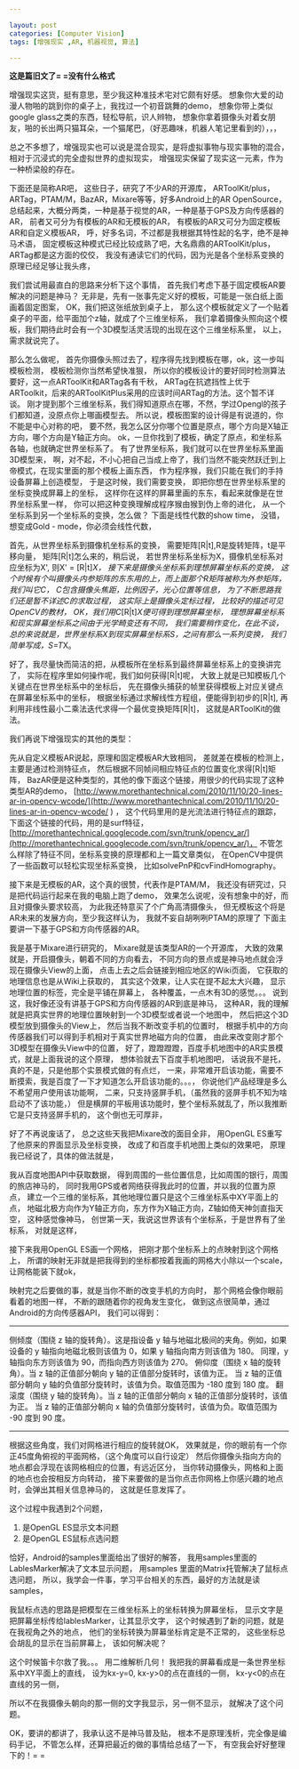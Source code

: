 ```yaml
---

layout: post
categories: [Computer Vision]
tags: [增强现实 ,AR, 机器视觉, 算法]

---
```

**这是篇旧文了= =没有什么格式**

增强现实这货，挺有意思，至少我这种准技术宅对它颇有好感。
想象你大爱的动漫人物啪的跳到你的桌子上，我找过一个初音跳舞的demo，
想象你带上类似google glass之类的东西，轻松导航，识人辫物，
想象你拿着摄像头对着女朋友，啪的长出两只猫耳朵，一个猫尾巴，（好恶趣味，机器人笔记里看到的），，，

总之不多想了，增强现实也可以说是混合现实，是将虚拟事物与现实事物的混合，
相对于沉浸式的完全虚拟世界的虚拟现实，
增强现实保留了现实这一元素，作为一种桥梁般的存在。

下面还是简称AR吧，
这些日子，研究了不少AR的开源库，
ARToolKit/plus，ARTag，PTAM/M，BazAR，Mixare等等，好多Android上的AR OpenSource，
总结起来，大概分两类，一种是基于视觉的AR，一种是基于GPS及方向传感器的AR，
前者又可分为有模板的AR和无模板的AR，
有模板的AR又可分为固定模板AR和自定义模板AR，
呼，好多名词，不过都是我根据其特性起的名字，绝不是神马术语，
固定模板这种模式已经比较成熟了吧，大名鼎鼎的ARToolKit/plus，ARTag都是这方面的佼佼，
我没有通读它们的代码，因为光是各个坐标系变换的原理已经足够让我头疼，

我们尝试用最直白的思路来分析下这个事情，
首先我们考虑下基于固定模板AR要解决的问题是神马？
无非是，先有一张事先定义好的模板，可能是一张白纸上面画着固定图案，
OK，我们把这张纸放到桌子上，
那么这个模板就定义了一个贴着桌子的平面，给平面加个z轴，就成了个三维坐标系，
我们拿着摄像头照向这个模板，我们期待此时会有一个3D模型活灵活现的出现在这个三维坐标系里，
以上，需求就说完了。

那么怎么做呢，
首先你摄像头照过去了，程序得先找到模板在哪，ok，这一步叫模板检测，
模板检测你当然希望快准狠，
所以你的模板设计的要好同时检测算法要好，这一点ARToolKit和ARTag各有千秋，
ARTag在抗遮挡性上优于ARToolkit，后来的ARToolKitPlus采用的应该时间ARTag的方法。这个暂不详谈。
刚才提到那个三维坐标系，我们得知道原点在哪，不然，学过Opengl的孩子们都知道，没原点你上哪画模型去。
所以说，模板图案的设计得是有说道的，你不能是中心对称的吧，
要不然，我怎么区分你哪个位置是原点，哪个方向是X轴正方向，哪个方向是Y轴正方向。
ok，一旦你找到了模板，确定了原点，和坐标系各轴，也就确定世界坐标系了。
有了世界坐标系，我们就可以在世界坐标系里画3D模型来，
啊，对不起，不小心把自己当成上帝了，我们当然不能突然跃迁到上帝模式，在现实里面的那个模板上画东西，
作为程序猴，我们只能在我们的手持设备屏幕上创造模型，
于是这时候，我们需要变换，
即把你想在世界坐标系里的坐标变换成屏幕上的坐标，
这样你在这样的屏幕里画的东东，看起来就像是在世界坐标系里一样，
你可以把这种变换理解成程序猴由猴到伪上帝的进化，
从一个坐标系到另一个坐标系的变换，怎么做？
下面是线性代数的show time，
没错，想变成Gold - mode，你必须会线性代数，

首先，从世界坐标系到摄像机坐标系的变换，
需要矩阵[R|t],R是旋转矩阵，t是平移向量，
矩阵[R|t]怎么来的，稍后说，
若世界坐标系坐标为X，摄像机坐标系对应坐标为X',
则X' = [R|t]*X，
接下来是摄像头坐标系到理想屏幕坐标系的变换，
这个时候有个叫摄像头内参矩阵的东东用的上，而上面那个R矩阵被称为外参矩阵，
我们叫它C，
C包含摄像头焦距，比例因子，光心位置等信息，
为了不断思路我们还是暂不详述C的求取过程，
这实际上是摄像头定标过程，
比较好的描述可见OpenCV的教材，
OK，我们用C*[R|t]*X便可得到理想屏幕坐标，
理想屏幕坐标系和现实屏幕坐标系之间由于光学畸变还有不同，
我们需要稍作变化，在此不谈，
总的来说就是，世界坐标系X到现实屏幕坐标系S，之间有那么一系列变换，
我们简单写成，S=T*X。

好了，我尽量快而简洁的把，从模板所在坐标系到最终屏幕坐标系上的变换讲完了，
实际在程序里如何操作呢，我们如何获得[R|t]呢，
大致上就是已知模板几个关键点在世界坐标系中的坐标后，
先在摄像头捕获的帧里获得模板上对应关键点在屏幕坐标系中的坐标，
根据坐标通过求解线性方程组，便能得到初步的[R|t],
再利用非线性最小二乘法迭代求得一个最优变换矩阵[R|t]，
这就是ARToolKit的做法。

我们再说下增强现实的其他的类型：

先从自定义模板AR说起，原理和固定模板AR大致相同，
差就差在模板的检测上，主要是通过检测特征点，
然后根据不同帧间相应特征点的位置变化求得[R|t]矩阵，
BazAR便是这种类型的，其他的像下面这个链接，用很少的代码实现了这种类型AR的demo，
[http://www.morethantechnical.com/2010/11/10/20-lines-ar-in-opencv-wcode/](http://www.morethantechnical.com/2010/11/10/20-lines-ar-in-opencv-wcode/ ) ，
这个代码里用的是光流法进行特征点的跟踪，
下面这个链接的代码，用的是surf特征，
[http://morethantechnical.googlecode.com/svn/trunk/opencv_ar/](http://morethantechnical.googlecode.com/svn/trunk/opencv_ar/)，
不管怎么样除了特征不同，坐标系变换的原理都和上一篇文章类似，
在OpenCV中提供了一些函数可以轻松实现坐标系变换，
比如solvePnP和cvFindHomography。

接下来是无模板的AR，这个真的很赞，代表作是PTAM/M，
我还没有研究过，只是把代码运行起来在我的电脑上跑了demo，
效果怎么说呢，没有想象中的好，而且对摄像头要求较高，
为此我还特意买了个广角高清摄像头，
但无模板这个将是AR未来的发展方向，至少我这样认为，
我就不妄自胡咧咧PTAM的原理了
下面主要讲一下基于GPS和方向传感器的AR。

我是基于Mixare进行研究的，
Mixare就是该类型AR的一个开源库，
大致的效果就是，开启摄像头，朝着不同的方向看去，
不同方向的景点或是神马地点就会浮现在摄像头View的上面，
点击上去之后会链接到相应地区的Wiki页面，
它获取的地理信息也是从Wiki上获取的，
其实这个效果，让人实在提不起太大兴趣，
显示地理位置的标签，完全是平铺在屏幕上，
各种覆盖，一点木有3D的感觉。。。
说到这，我好像还没有讲基于GPS和方向传感器的AR到底是神马，
这种AR，我的理解就是把真实世界的地理位置映射到一个3D模型或者说一个地图中，
然后把这个3D模型放到摄像头的View上，
然后当我不断改变手机的位置时，
根据手机中的方向传感器我们可以得到手机相对于真实世界地磁方向的位置，
由此来改变刚才那个3D模型在摄像头View中的位置，
好了，蹬蹬蹬蹬，百度手机地图中的AR实景模式，就是上面我说的这个原理，
想体验就去下百度手机地图吧，
话说我不是托，真的不是，只是他那个实景模式做的有点烂，
一来，非常难开启该功能，需要不断摸索，我是百度了一下才知道怎么开启该功能的。。。，
你说他们产品经理是多么不希望用户使用该功能啊，
二来，只支持竖屏手机，（虽然我的竖屏手机不知为啥启动不了该功能，）
但是横屏的平板用该功能时，整个坐标系就乱了，所以我推断它是只支持竖屏手机的，
这个倒也无可厚非，

好了不再说废话了，
总之这些天我把Mixare改的面目全非，
用OpenGL ES重写了他原来的界面显示及坐标变换，
改成了和百度手机地图上类似的效果吧，
原理我已经说了，具体的做法就是，

我从百度地图API中获取数据，
得到周围的一些位置信息，比如周围的银行，周围的旅店神马的，
同时我用GPS或者网络获得我此时的位置，并以我的位置为原点，
建立一个三维的坐标系，其他地理位置只是这个三维坐标系中XY平面上的点，
地磁北极方向作为Y轴正方向，东方作为X轴正方向，Z轴如倚天神剑直指天空，
这种感觉像神马，
创世第一天，我说这世界该有个坐标系，于是世界有了坐标系，
对就是这样，

接下来我用OpenGL ES画一个网格，
把刚才那个坐标系上的点映射到这个网格上，
所谓的映射无非就是把我得到的坐标都按着我画的网格大小除以一个scale，
让网格能装下就ok，

映射完之后要做的事，就是当你不断的改变手机的方向时，
那个网格会像你眼前看着的地图一样，
不断的跟随着你的视角发生变化，
做到这点很简单，通过Android的方向传感器API，
我们可以得到：

----------

侧倾度（围绕 z 轴的旋转角）。这是指设备 y 轴与地磁北极间的夹角。例如，如果设备的 y 轴指向地磁北极则该值为 0，如果 y 轴指向南方则该值为 180。
同理，y 轴指向东方则该值为 90，而指向西方则该值为 270。
俯仰度（围绕 x 轴的旋转角）。当 z 轴的正值部分朝向 y 轴的正值部分旋转时，该值为正。
当 z 轴的正值部分朝向 y 轴的负值部分旋转时，该值为负。取值范围为 -180 度到 180 度。
翻滚度（围绕 y 轴的旋转角）。当 z 轴的正值部分朝向 x 轴的正值部分旋转时，该值为正。
当 z 轴的正值部分朝向 x 轴的负值部分旋转时，该值为负。取值范围为 -90 度到 90 度。  


----------

根据这些角度，我们对网格进行相应的旋转就OK，
效果就是，你的眼前有一个你正45度角俯视的平面网格，（这个角度可以自行设定）
然后你摄像头指向方向的地点都会浮现在该网格相应的位置，有远近区分，
当你转动摄像头，网格和上面的地点也会按相反方向转动，
接下来要做的是当你点击你网格上你感兴趣的地点时，会弹出其相关信息神马的，
这就是任意发挥了。

这个过程中我遇到2个问题，  
1. 是OpenGL ES显示文本问题  
2. 是OpenGL ES鼠标点选问题  

恰好，Android的samples里面给出了很好的解答，
我用samples里面的LablesMarker解决了文本显示问题，
用samples 里面的Matrix托管解决了鼠标点选问题，
所以，我学会一件事，学习平台相关的东西，最好的方法就是读samples，

我鼠标点选的思路是把模型在三维坐标系上的坐标转换为屏幕坐标，
显示文字是把屏幕坐标传给lablesMarker，让其显示文字，
这个时候遇到了新的问题，就是在我视角之外的地点，
他们的坐标转换为屏幕坐标肯定是不正常的，
这些坐标总会胡乱的显示在当前屏幕上，
该如何解决呢？

这个时候笛卡尔救了我。。。
用二维解析几何！
我把我的屏幕看成是一条世界坐标系中XY平面上的直线，
设为kx-y=0,
kx-y>0的点在直线的一侧，
kx-y<0的点在直线的另一侧，

所以不在我摄像头朝向的那一侧的文字我显示，另一侧不显示，
就解决了这个问题。

OK，要讲的都讲了，我承认这不是神马普及贴，
根本不是原理浅析，完全像是编码手记，
不管怎么样，还算把最近的做的事情给总结了一下，
有空我会好好整理下的！= =

